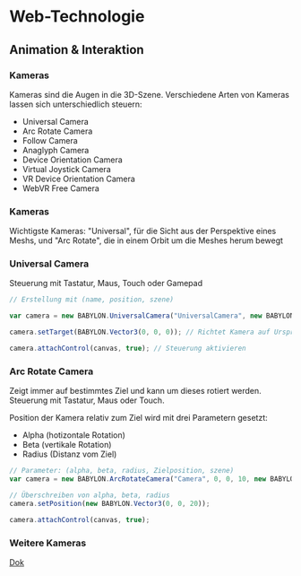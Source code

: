 # Web-Technologie

## Animation & Interaktion



### Kameras

Kameras sind die Augen in die 3D-Szene. Verschiedene Arten von Kameras lassen sich unterschiedlich steuern:

* Universal Camera
* Arc Rotate Camera
* Follow Camera
* Anaglyph Camera
* Device Orientation Camera
* Virtual Joystick Camera
* VR Device Orientation Camera
* WebVR Free Camera



### Kameras

Wichtigste Kameras: "Universal", für die Sicht aus der Perspektive eines Meshs, und "Arc Rotate", die in einem Orbit um die Meshes herum bewegt



### Universal Camera

Steuerung mit Tastatur, Maus, Touch oder Gamepad

```js
// Erstellung mit (name, position, szene)

var camera = new BABYLON.UniversalCamera("UniversalCamera", new BABYLON.Vector3(0, 0, -10), scene);

camera.setTarget(BABYLON.Vector3(0, 0, 0)); // Richtet Kamera auf Ursprung aus

camera.attachControl(canvas, true); // Steuerung aktivieren
```



### Arc Rotate Camera

Zeigt immer auf bestimmtes Ziel und kann um dieses rotiert werden. Steuerung mit Tastatur, Maus oder Touch.

Position der Kamera relativ zum Ziel wird mit drei Parametern gesetzt:

* Alpha (hotizontale Rotation)
* Beta (vertikale Rotation)
* Radius (Distanz vom Ziel)



```js
// Parameter: (alpha, beta, radius, Zielposition, szene)
var camera = new BABYLON.ArcRotateCamera("Camera", 0, 0, 10, new BABYLON.Vector3(0, 0, 0), scene);

// Überschreiben von alpha, beta, radius
camera.setPosition(new BABYLON.Vector3(0, 0, 20));

camera.attachControl(canvas, true);
```



### Weitere Kameras

[Dok](https://doc.babylonjs.com/babylon101/cameras)
